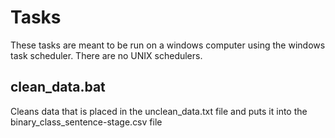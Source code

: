 # Tasks
These tasks are meant to be run on a windows computer using the windows task scheduler. There are no UNIX schedulers.

## clean_data.bat
Cleans data that is placed in the unclean_data.txt file and puts it into the binary_class_sentence-stage.csv file